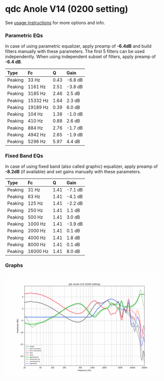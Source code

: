 # qdc Anole V14 (0200 setting)
See [usage instructions](https://github.com/jaakkopasanen/AutoEq#usage) for more options and info.

### Parametric EQs
In case of using parametric equalizer, apply preamp of **-6.4dB** and build filters manually
with these parameters. The first 5 filters can be used independently.
When using independent subset of filters, apply preamp of **-6.4 dB**.

| Type    | Fc       |    Q | Gain    |
|:--------|:---------|:-----|:--------|
| Peaking | 33 Hz    | 0.43 | -6.8 dB |
| Peaking | 1161 Hz  | 2.51 | -3.8 dB |
| Peaking | 3185 Hz  | 2.46 | 2.5 dB  |
| Peaking | 15332 Hz | 1.64 | 2.3 dB  |
| Peaking | 19189 Hz | 0.39 | 6.0 dB  |
| Peaking | 104 Hz   | 1.38 | -1.0 dB |
| Peaking | 410 Hz   | 0.88 | 2.6 dB  |
| Peaking | 884 Hz   | 2.76 | -1.7 dB |
| Peaking | 4942 Hz  | 2.65 | -1.9 dB |
| Peaking | 5296 Hz  | 5.97 | 4.4 dB  |

### Fixed Band EQs
In case of using fixed band (also called graphic) equalizer, apply preamp of **-8.2dB**
(if available) and set gains manually with these parameters.

| Type    | Fc       |    Q | Gain    |
|:--------|:---------|:-----|:--------|
| Peaking | 31 Hz    | 1.41 | -7.1 dB |
| Peaking | 63 Hz    | 1.41 | -4.1 dB |
| Peaking | 125 Hz   | 1.41 | -2.2 dB |
| Peaking | 250 Hz   | 1.41 | 1.1 dB  |
| Peaking | 500 Hz   | 1.41 | 3.0 dB  |
| Peaking | 1000 Hz  | 1.41 | -3.9 dB |
| Peaking | 2000 Hz  | 1.41 | 0.1 dB  |
| Peaking | 4000 Hz  | 1.41 | 1.8 dB  |
| Peaking | 8000 Hz  | 1.41 | 0.1 dB  |
| Peaking | 16000 Hz | 1.41 | 8.0 dB  |

### Graphs
![](./qdc%20Anole%20V14%20(0200%20setting).png)